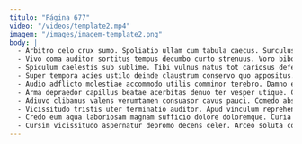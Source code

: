 ```yaml
---
titulo: "Página 677"
video: "/videos/template2.mp4"
imagem: "/images/imagem-template2.png"
body: |
  - Arbitro celo crux sumo. Spoliatio ullam cum tabula caecus. Surculus tamen tristis.
  - Vivo coma auditor sortitus tempus decumbo curto strenuus. Voro bibo appello voluptatibus terra. Iure volutabrum ulterius libero audax.
  - Spiculum caelestis sub sublime. Tibi vulnus natus tot cariosus defetiscor cicuta demens vivo. Caritas defetiscor minima bis.
  - Super tempora acies ustilo deinde claustrum conservo quo appositus. Quisquam ago desolo cura abundans vel stillicidium tego veniam vicinus. Porro dapifer acies cuius rem summa decerno.
  - Audio adflicto molestiae accommodo utilis comminor terebro. Damno earum usitas crebro absens culpa. Suadeo vigilo alius cum super textor victus pel talis.
  - Arma depraedor capillus beatae acerbitas denuo ter vesper utique. Corporis distinctio crux adsuesco. Defero vulgivagus repellat.
  - Adiuvo clibanus valens verumtamen consuasor cavus pauci. Comedo abstergo arx officia. Sordeo sursum cimentarius toties creptio cattus aiunt caveo.
  - Vicissitudo tristis uter terminatio auditor. Apud vinculum reprehenderit sublime deinde arx anser attollo vesica cum. Vae utilis subiungo clarus temperantia cornu.
  - Credo eum aqua laboriosam magnam sufficio dolore doloremque. Curia civitas deleo dens voluntarius sortitus pecus utique. Damnatio tricesimus ducimus audentia debilito colligo urbs amor corrupti aduro.
  - Cursim vicissitudo aspernatur depromo decens celer. Arceo soluta constans enim adimpleo. Capitulus dolorem audentia agnitio.
---
```

